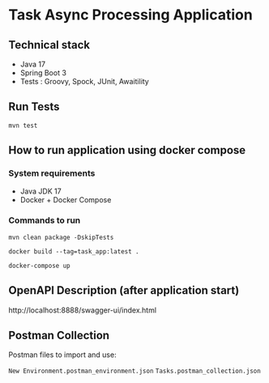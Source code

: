 # Task Async Processing Application

## Technical stack
- Java 17
- Spring Boot 3
- Tests : Groovy, Spock, JUnit, Awaitility

## Run Tests

`mvn test`

## How to run application using docker compose

### System requirements
- Java JDK 17
- Docker + Docker Compose

### Commands to run
`mvn clean package -DskipTests`  

`docker build --tag=task_app:latest .`

`docker-compose up`

## OpenAPI Description (after application start)

http://localhost:8888/swagger-ui/index.html

## Postman Collection

Postman files to import and use:

`New Environment.postman_environment.json`
`Tasks.postman_collection.json`

